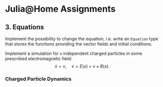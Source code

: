 
# Julia@Home Assignments

## 3. Equations

Implement the possibility to change the equation, i.e. write an `Equation` type that stores the functions providing the vector fields and initial conditions.

Implement a simulation for `n` independent charged particles in some prescribed electromagnetic field:
$$
\dot{x} = v , \quad
\dot{v} = E (x) + v \times B(x) .
$$


### Charged Particle Dynamics

